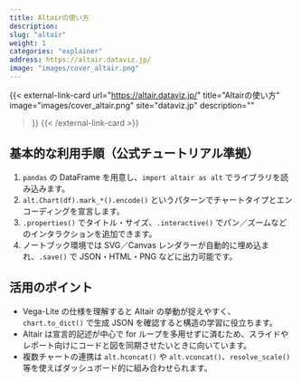 ```yaml
---
title: Altairの使い方
description: 
slug: "altair"
weight: 1
categories: "explainer"
address: https://altair.dataviz.jp/
image: "images/cover_altair.png"
---
```


{{< external-link-card
    url="https://altair.dataviz.jp/"
    title="Altairの使い方"
    image="images/cover_altair.png"
    site="dataviz.jp"
    description=""
>}}
{{< /external-link-card >}}


## 基本的な利用手順（公式チュートリアル準拠）

1. `pandas` の DataFrame を用意し、`import altair as alt` でライブラリを読み込みます。
2. `alt.Chart(df).mark_*().encode()` というパターンでチャートタイプとエンコーディングを宣言します。
3. `.properties()` でタイトル・サイズ、`.interactive()` でパン／ズームなどのインタラクションを追加できます。
4. ノートブック環境では SVG／Canvas レンダラーが自動的に埋め込まれ、`.save()` で JSON・HTML・PNG などに出力可能です。


## 活用のポイント

- Vega-Lite の仕様を理解すると Altair の挙動が捉えやすく、`chart.to_dict()` で生成 JSON を確認すると構造の学習に役立ちます。
- Altair は宣言的記述が中心で for ループを多用せずに済むため、スライドやレポート向けにコードと図を同期させたいときに向いています。
- 複数チャートの連携は `alt.hconcat()` や `alt.vconcat()`、`resolve_scale()` 等を使えばダッシュボード的に組み合わせられます。
